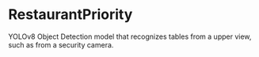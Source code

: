 # RestaurantPriority
YOLOv8 Object Detection model that recognizes tables from a upper view, such as from a security camera.
